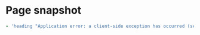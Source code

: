 # Page snapshot

```yaml
- 'heading "Application error: a client-side exception has occurred (see the browser console for more information)." [level=2] [ref=e4]'
```